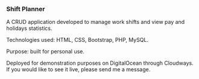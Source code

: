 ### Shift Planner

A CRUD application developed to manage work shifts and view pay and holidays statistics.

Technologies used: HTML, CSS, Bootstrap, PHP, MySQL.

Purpose: built for personal use.

Deployed for demonstration purposes on DigitalOcean through Cloudways. If you would like to see it live, please send me a message.
